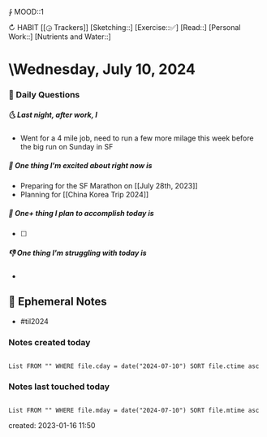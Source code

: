 ⨑ MOOD::1

↻ HABIT [[◶ Trackers]]
[Sketching::]
[Exercise::✅]
[Read::]
[Personal Work::]
[Nutrients and Water::]

# \Wednesday, July 10, 2024

### 📅 Daily Questions

##### 🌜 Last night, after work, I

- Went for a 4 mile job, need to run a few more milage this week before the big run on Sunday in SF

##### 🙌 One thing I'm excited about right now is

- Preparing for the SF Marathon on [[July 28th, 2023]]
- Planning for [[China Korea Trip 2024]]

##### 🚀 One+ thing I plan to accomplish today is

- [ ]

##### 👎 One thing I'm struggling with today is

-

## 📝 Ephemeral Notes

- #til2024 

### Notes created today

```dataview

List FROM "" WHERE file.cday = date("2024-07-10") SORT file.ctime asc

```

### Notes last touched today

```dataview

List FROM "" WHERE file.mday = date("2024-07-10") SORT file.mtime asc

```

created: 2023-01-16 11:50
